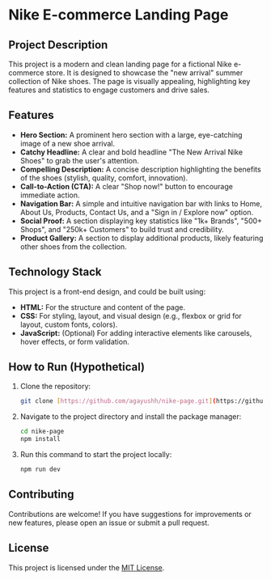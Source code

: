 
# Nike E-commerce Landing Page

## Project Description

This project is a modern and clean landing page for a fictional Nike e-commerce store. It is designed to showcase the "new arrival" summer collection of Nike shoes. The page is visually appealing, highlighting key features and statistics to engage customers and drive sales.

## Features

* **Hero Section:** A prominent hero section with a large, eye-catching image of a new shoe arrival.
* **Catchy Headline:** A clear and bold headline "The New Arrival Nike Shoes" to grab the user's attention.
* **Compelling Description:** A concise description highlighting the benefits of the shoes (stylish, quality, comfort, innovation).
* **Call-to-Action (CTA):** A clear "Shop now!" button to encourage immediate action.
* **Navigation Bar:** A simple and intuitive navigation bar with links to Home, About Us, Products, Contact Us, and a "Sign in / Explore now" option.
* **Social Proof:** A section displaying key statistics like "1k+ Brands", "500+ Shops", and "250k+ Customers" to build trust and credibility.
* **Product Gallery:** A section to display additional products, likely featuring other shoes from the collection.

## Technology Stack

This project is a front-end design, and could be built using:

* **HTML:** For the structure and content of the page.
* **CSS:** For styling, layout, and visual design (e.g., flexbox or grid for layout, custom fonts, colors).
* **JavaScript:** (Optional) For adding interactive elements like carousels, hover effects, or form validation.

## How to Run (Hypothetical)

1.  Clone the repository:
    ```bash
    git clone [https://github.com/agayushh/nike-page.git](https://github.com/agayushh/nike-page.git)
    ```
2.  Navigate to the project directory and install the package manager:
    ```bash
    cd nike-page
    npm install
    ```
3.  Run this command to start the project locally:
    ```bash
    npm run dev
    ```

## Contributing

Contributions are welcome! If you have suggestions for improvements or new features, please open an issue or submit a pull request.

## License

This project is licensed under the [MIT License](LICENSE).
